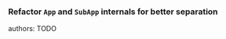 ### Refactor `App` and `SubApp` internals for better separation

<div class="release-feature-authors">authors: TODO</div>
